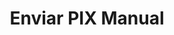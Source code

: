 ---
title: Enviar PIX Manual
api:
  file: readme-hml-baas.json
  operationId: post_v1-pix-send-manual
hidden: false
---